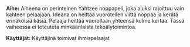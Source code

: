 **Aihe:** Aiheena on perinteinen Yahtzee noppapeli, joka aluksi rajoittuu vain kahteen pelaajaan. Ideana on heittää vuorotellen viittä noppaa ja kerätä erinäköisiä käsiä. Pelaaja heittää vuorollaan yhteensä kolme kertaa. Tässä vaiheessa ei toteuteta minkäänlaista tekoälytoimintoa.

**Käyttäjät:** Käyttäjinä toimivat ihmispelaajat
